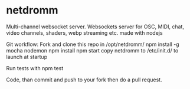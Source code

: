 # netdromm
Multi-channel websocket server.
Websockets server for OSC, MIDI, chat, video channels, shaders, webp streaming etc. made with nodejs

Git workflow:
Fork and clone this repo in /opt/netdromm/
npm install -g mocha nodemon
npm install
npm start
copy netdromm to /etc/init.d/ to launch at startup

Run tests with npm test

Code, than commit and push to your fork then do a pull request.
